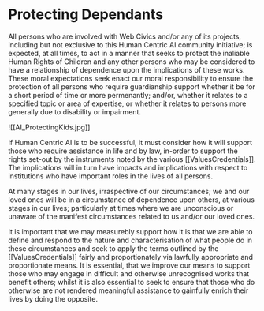 # Protecting Dependants 


All persons who are involved with Web Civics and/or any of its projects, including but not exclusive to this Human Centric AI community initiative; is expected, at all times, to act in a manner that seeks to protect the inaliable Human Rights of Children and any other persons who may be considered to have a relationship of dependence upon the implications of these works.  These moral expectations seek enact our moral responsibility to ensure the protection of all persons who require guardianship support whether it be for a short period of time or more permenantly; and/or, whether it relates to a specified topic or area of expertise, or whether it relates to persons more generally due to disability or impairment.

![[AI_ProtectingKids.jpg]]

If Human Centric AI is to be successful, it must consider how it will support those who require assistance in life and by law, in-order to support the rights set-out by the instruments noted by the various [[ValuesCredentials]].  The implications will in turn have impacts and implications with respect to institutions who have important roles in the lives of all persons. 

At many stages in our lives, irraspective of our circumstances; we and our loved ones will be in a circumstance of dependence upon others, at various stages in our lives; particularly at times where we are unconscious or unaware of the manifest circumstances related to us and/or our loved ones. 

It is important that we may measurebly support how it is that we are able to define and respond to the nature and characterisation of what people do in these circumstances and seek to apply the terms outlined by the [[ValuesCredentials]] fairly and proportionately via lawfully appropriate and proportionate means.  It is essential, that we improve our means to support those who may engage in difficult and otherwise unrecognised works that benefit others; whilst it is also essential to seek to ensure that those who do otherwise are not rendered meaningful assistance to gainfully enrich their lives by doing the opposite.
